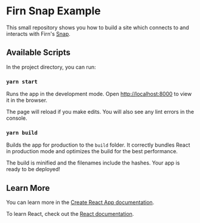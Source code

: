 # Firn Snap Example

This small repository shows you how to build a site which connects to and interacts with Firn's [Snap](https://www.npmjs.com/package/@firnprotocol/snap).

## Available Scripts

In the project directory, you can run:

### `yarn start`

Runs the app in the development mode. Open [http://localhost:8000](http://localhost:8000) to view it in the browser.

The page will reload if you make edits. You will also see any lint errors in the console.

### `yarn build`

Builds the app for production to the `build` folder. It correctly bundles React in production mode and optimizes the build for the best performance.

The build is minified and the filenames include the hashes. Your app is ready to be deployed!


## Learn More

You can learn more in the [Create React App documentation](https://facebook.github.io/create-react-app/docs/getting-started).

To learn React, check out the [React documentation](https://reactjs.org/).
